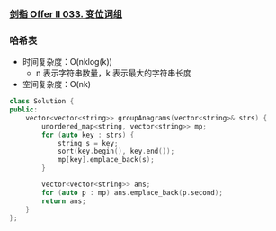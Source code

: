 ### [剑指 Offer II 033. 变位词组](https://leetcode.cn/problems/sfvd7V/)

### 哈希表

- 时间复杂度：O(nklog(k))
	- n 表示字符串数量，k 表示最大的字符串长度
- 空间复杂度：O(nk)

```c++
class Solution {
public:
    vector<vector<string>> groupAnagrams(vector<string>& strs) {
        unordered_map<string, vector<string>> mp;
        for (auto key : strs) {
            string s = key;
            sort(key.begin(), key.end());
            mp[key].emplace_back(s);
        }

        vector<vector<string>> ans;
        for (auto p : mp) ans.emplace_back(p.second);
        return ans;
    }
};
```
